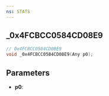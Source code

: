 ```yaml
---
ns: STATS
---
```

## _0x4FCBCC0584CD08E9

```c
// 0x4FCBCC0584CD08E9
void _0x4FCBCC0584CD08E9(Any p0);
```

## Parameters
* **p0**:
